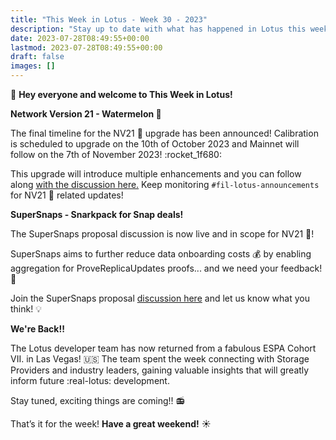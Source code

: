 ```yaml
---
title: "This Week in Lotus - Week 30 - 2023"
description: "Stay up to date with what has happened in Lotus this week"
date: 2023-07-28T08:49:55+00:00
lastmod: 2023-07-28T08:49:55+00:00
draft: false
images: []
---
```


:wave: **Hey everyone and welcome to This Week in Lotus!**

**Network Version 21 - Watermelon :watermelon:**

The final timeline for the NV21 :watermelon: upgrade has been announced! Calibration is scheduled to upgrade on the 10th of October 2023 and Mainnet will follow on the 7th of November 2023! :rocket_1f680:

This upgrade will introduce multiple enhancements and you can follow along [with the discussion here.](https://github.com/filecoin-project/core-devs/discussions/140`) Keep monitoring `#fil-lotus-announcements` for NV21 :watermelon: related updates!

**SuperSnaps - Snarkpack for Snap deals!**

The SuperSnaps proposal discussion is now live and in scope for NV21 :watermelon:!

SuperSnaps aims to further reduce data onboarding costs :moneybag: by enabling aggregation for ProveReplicaUpdates proofs... and we need your feedback! :mega:

Join the SuperSnaps proposal [discussion here](https://github.com/filecoin-project/FIPs/discussions/752) and let us know what you think! :bulb:

**We're Back!!**

The Lotus developer team has now returned from a fabulous ESPA Cohort VII. in Las Vegas! :us: The team spent the week connecting with Storage Providers and industry leaders, gaining valuable insights that will greatly inform future :real-lotus: development.

Stay tuned, exciting things are coming!! :radio:

That’s it for the week! **Have a great weekend!** :sunny: